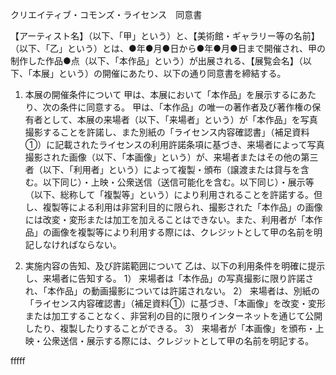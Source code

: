 クリエイティブ・コモンズ・ライセンス　同意書

【アーティスト名】（以下、「甲」という）と、【美術館・ギャラリー等の名前】（以下、「乙」という）とは、●年●月●日から●年●月●日まで開催され、甲の制作した作品●点（以下、「本作品」という）が出展される、【展覧会名】（以下、「本展」という）の開催にあたり、以下の通り同意書を締結する。


1.	本展の開催条件について
甲は、本展において「本作品」を展示するにあたり、次の条件に同意する。
甲は、「本作品」の唯一の著作者及び著作権の保有者として、本展の来場者（以下、「来場者」という）が「本作品」を写真撮影することを許諾し、また別紙の「ライセンス内容確認書」（補足資料①）に記載されたライセンスの利用許諾条項に基づき、来場者によって写真撮影された画像（以下、「本画像」という）が、来場者またはその他の第三者（以下、「利用者」という）によって複製・頒布（譲渡または貸与を含む。以下同じ）・上映・公衆送信（送信可能化を含む。以下同じ）・展示等（以下、総称して「複製等」という）により利用されることを許諾する。但し、複製等による利用は非営利目的に限られ、撮影された「本作品」の画像には改変・変形または加工を加えることはできない。また、利用者が「本作品」の画像を複製等により利用する際には、クレジットとして甲の名前を明記しなければならない。

2.	実施内容の告知、及び許諾範囲について
乙は、以下の利用条件を明確に提示し、来場者に告知する。
1）	来場者は「本作品」の写真撮影に限り許諾され、「本作品」の動画撮影については許諾されない。
2）	来場者は、別紙の「ライセンス内容確認書」（補足資料①）に基づき、「本画像」を改変・変形または加工することなく、非営利の目的に限りインターネットを通じて公開したり、複製したりすることができる。
3）	来場者が「本画像」を頒布・上映・公衆送信・展示する際には、クレジットとして甲の名前を明記する。


fffff

